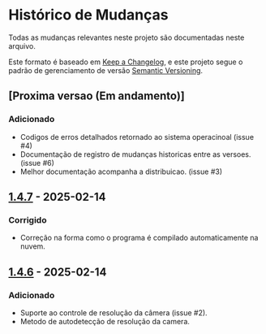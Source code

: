 # Histórico de Mudanças

Todas as mudanças relevantes neste projeto são documentadas neste arquivo.

Este formato é baseado em [Keep a Changelog](https://keepachangelog.com/pt-BR/1.1.0/),
e este projeto segue o padrão de gerenciamento de versão [Semantic Versioning](https://semver.org/lang/pt-BR/).

## [Proxima versao (Em andamento)]

### Adicionado
- Codigos de erros detalhados retornado ao sistema operacinoal (issue #4)
- Documentação de registro de mudanças historicas entre as versoes. (issue #6)
- Melhor documentação acompanha a distribuicao. (issue #3)


## [1.4.7] - 2025-02-14

### Corrigido
- Correção na forma como o programa é compilado automaticamente na nuvem.



## [1.4.6] - 2025-02-14

### Adicionado
- Suporte ao controle de resolução da câmera (issue #2).
- Metodo de autodetecção de resolução da camera.



[1.5.0]: https://github.com/fvilante/video_frame_saver/compare/v1.4.7...v1.5.0 
[1.4.7]: https://github.com/fvilante/video_frame_saver/compare/v1.4.6...v1.4.7  
[1.4.6]: https://github.com/fvilante/video_frame_saver/compare/v1.4.4...v1.4.6  
[1.4.4]: https://github.com/fvilante/video_frame_saver/compare/v1.4.3...v1.4.4  
[1.4.3]: https://github.com/fvilante/video_frame_saver/compare/v1.4.2...v1.4.3  
[1.4.2]: https://github.com/fvilante/video_frame_saver/compare/v1.4.1...v1.4.2  
[1.4.1]: https://github.com/fvilante/video_frame_saver/compare/v1.4.0...v1.4.1  
[1.4.0]: https://github.com/fvilante/video_frame_saver/compare/v1.0.3...v1.4.0  
[1.0.3]: https://github.com/fvilante/video_frame_saver/compare/v1.0.2...v1.0.3  
[1.0.2]: https://github.com/fvilante/video_frame_saver/compare/v1.0.1...v1.0.2  
[1.0.1]: https://github.com/fvilante/video_frame_saver/compare/v1.0.0...v1.0.1  
[1.0.0]: https://github.com/fvilante/video_frame_saver/releases/tag/v1.0.0  
